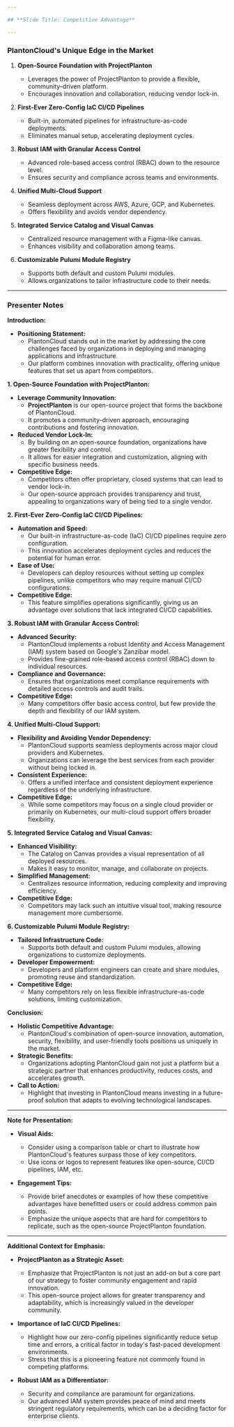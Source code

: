 ```yaml
---

## **Slide Title: Competitive Advantage**

---
```


### **PlantonCloud's Unique Edge in the Market**

1. **Open-Source Foundation with ProjectPlanton**
    - Leverages the power of ProjectPlanton to provide a flexible, community-driven platform.
    - Encourages innovation and collaboration, reducing vendor lock-in.

2. **First-Ever Zero-Config IaC CI/CD Pipelines**
    - Built-in, automated pipelines for infrastructure-as-code deployments.
    - Eliminates manual setup, accelerating deployment cycles.

3. **Robust IAM with Granular Access Control**
    - Advanced role-based access control (RBAC) down to the resource level.
    - Ensures security and compliance across teams and environments.

4. **Unified Multi-Cloud Support**
    - Seamless deployment across AWS, Azure, GCP, and Kubernetes.
    - Offers flexibility and avoids vendor dependency.

5. **Integrated Service Catalog and Visual Canvas**
    - Centralized resource management with a Figma-like canvas.
    - Enhances visibility and collaboration among teams.

6. **Customizable Pulumi Module Registry**
    - Supports both default and custom Pulumi modules.
    - Allows organizations to tailor infrastructure code to their needs.

---

### **Presenter Notes**

**Introduction:**

- **Positioning Statement:**
    - PlantonCloud stands out in the market by addressing the core challenges faced by organizations in deploying and managing applications and infrastructure.
    - Our platform combines innovation with practicality, offering unique features that set us apart from competitors.

**1. Open-Source Foundation with ProjectPlanton:**

- **Leverage Community Innovation:**
    - **ProjectPlanton** is our open-source project that forms the backbone of PlantonCloud.
    - It promotes a community-driven approach, encouraging contributions and fostering innovation.
- **Reduced Vendor Lock-In:**
    - By building on an open-source foundation, organizations have greater flexibility and control.
    - It allows for easier integration and customization, aligning with specific business needs.
- **Competitive Edge:**
    - Competitors often offer proprietary, closed systems that can lead to vendor lock-in.
    - Our open-source approach provides transparency and trust, appealing to organizations wary of being tied to a single vendor.

**2. First-Ever Zero-Config IaC CI/CD Pipelines:**

- **Automation and Speed:**
    - Our built-in infrastructure-as-code (IaC) CI/CD pipelines require zero configuration.
    - This innovation accelerates deployment cycles and reduces the potential for human error.
- **Ease of Use:**
    - Developers can deploy resources without setting up complex pipelines, unlike competitors who may require manual CI/CD configurations.
- **Competitive Edge:**
    - This feature simplifies operations significantly, giving us an advantage over solutions that lack integrated CI/CD capabilities.

**3. Robust IAM with Granular Access Control:**

- **Advanced Security:**
    - PlantonCloud implements a robust Identity and Access Management (IAM) system based on Google's Zanzibar model.
    - Provides fine-grained role-based access control (RBAC) down to individual resources.
- **Compliance and Governance:**
    - Ensures that organizations meet compliance requirements with detailed access controls and audit trails.
- **Competitive Edge:**
    - Many competitors offer basic access control, but few provide the depth and flexibility of our IAM system.

**4. Unified Multi-Cloud Support:**

- **Flexibility and Avoiding Vendor Dependency:**
    - PlantonCloud supports seamless deployments across major cloud providers and Kubernetes.
    - Organizations can leverage the best services from each provider without being locked in.
- **Consistent Experience:**
    - Offers a unified interface and consistent deployment experience regardless of the underlying infrastructure.
- **Competitive Edge:**
    - While some competitors may focus on a single cloud provider or primarily on Kubernetes, our multi-cloud support offers broader flexibility.

**5. Integrated Service Catalog and Visual Canvas:**

- **Enhanced Visibility:**
    - The Catalog on Canvas provides a visual representation of all deployed resources.
    - Makes it easy to monitor, manage, and collaborate on projects.
- **Simplified Management:**
    - Centralizes resource information, reducing complexity and improving efficiency.
- **Competitive Edge:**
    - Competitors may lack such an intuitive visual tool, making resource management more cumbersome.

**6. Customizable Pulumi Module Registry:**

- **Tailored Infrastructure Code:**
    - Supports both default and custom Pulumi modules, allowing organizations to customize deployments.
- **Developer Empowerment:**
    - Developers and platform engineers can create and share modules, promoting reuse and standardization.
- **Competitive Edge:**
    - Many competitors rely on less flexible infrastructure-as-code solutions, limiting customization.

**Conclusion:**

- **Holistic Competitive Advantage:**
    - PlantonCloud's combination of open-source innovation, automation, security, flexibility, and user-friendly tools positions us uniquely in the market.
- **Strategic Benefits:**
    - Organizations adopting PlantonCloud gain not just a platform but a strategic partner that enhances productivity, reduces costs, and accelerates growth.
- **Call to Action:**
    - Highlight that investing in PlantonCloud means investing in a future-proof solution that adapts to evolving technological landscapes.

---

**Note for Presentation:**

- **Visual Aids:**
    - Consider using a comparison table or chart to illustrate how PlantonCloud's features surpass those of key competitors.
    - Use icons or logos to represent features like open-source, CI/CD pipelines, IAM, etc.

- **Engagement Tips:**
    - Provide brief anecdotes or examples of how these competitive advantages have benefitted users or could address common pain points.
    - Emphasize the unique aspects that are hard for competitors to replicate, such as the open-source ProjectPlanton foundation.

---

**Additional Context for Emphasis:**

- **ProjectPlanton as a Strategic Asset:**
    - Emphasize that ProjectPlanton is not just an add-on but a core part of our strategy to foster community engagement and rapid innovation.
    - This open-source project allows for greater transparency and adaptability, which is increasingly valued in the developer community.

- **Importance of IaC CI/CD Pipelines:**
    - Highlight how our zero-config pipelines significantly reduce setup time and errors, a critical factor in today's fast-paced development environments.
    - Stress that this is a pioneering feature not commonly found in competing platforms.

- **Robust IAM as a Differentiator:**
    - Security and compliance are paramount for organizations.
    - Our advanced IAM system provides peace of mind and meets stringent regulatory requirements, which can be a deciding factor for enterprise clients.

